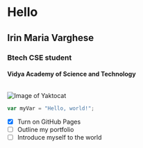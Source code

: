 # Hello
## Irin Maria Varghese
### Btech CSE student
#### Vidya Academy of Science and Technology
##### 
###### 

![Image of Yaktocat](https://vidyaacademy.ac.in/admin/upload/album_gallery/2135053052_album_8.jpg)
``` javascript
var myVar = "Hello, world!";
```
- [x] Turn on GitHub Pages
- [ ] Outline my portfolio
- [ ] Introduce myself to the world
